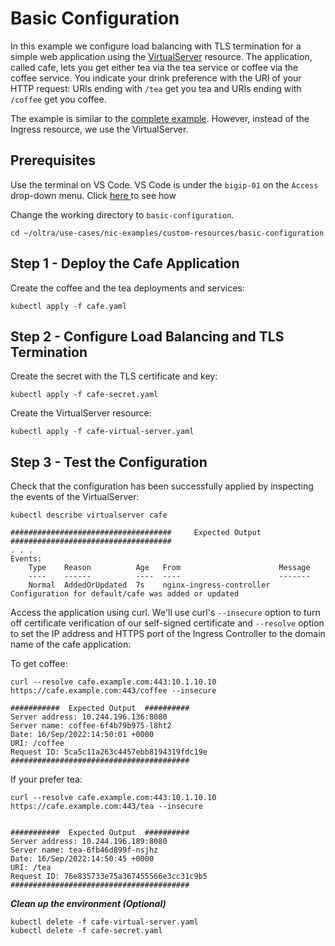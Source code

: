 # Basic Configuration

In this example we configure load balancing with TLS termination for a simple web application using the [VirtualServer](https://docs.nginx.com/nginx-ingress-controller/configuration/virtualserver-and-virtualserverroute-resources/) resource. The application, called cafe, lets you get either tea via the tea service or coffee via the coffee service. You indicate your drink preference with the URI of your HTTP request: URIs ending with `/tea` get you tea and URIs ending with `/coffee` get you coffee.

The example is similar to the [complete example](../../examples/complete-example/README.md). However, instead of the Ingress resource, we use the VirtualServer.

## Prerequisites  

Use the terminal on VS Code. VS Code is under the `bigip-01` on the `Access` drop-down menu. Click <a href="https://raw.githubusercontent.com/F5EMEA/oltra/main/vscode.png"> here </a> to see how 

Change the working directory to `basic-configuration`.
```
cd ~/oltra/use-cases/nic-examples/custom-resources/basic-configuration
```

## Step 1 - Deploy the Cafe Application

Create the coffee and the tea deployments and services:
```
kubectl apply -f cafe.yaml
```

## Step 2 - Configure Load Balancing and TLS Termination

Create the secret with the TLS certificate and key:
```
kubectl apply -f cafe-secret.yaml
```

Create the VirtualServer resource:
```
kubectl apply -f cafe-virtual-server.yaml
```

## Step 3 - Test the Configuration

Check that the configuration has been successfully applied by inspecting the events of the VirtualServer:
```
kubectl describe virtualserver cafe

####################################     Expected Output    ####################################
. . .
Events:
    Type    Reason          Age   From                      Message
    ----    ------          ----  ----                      -------
    Normal  AddedOrUpdated  7s    nginx-ingress-controller  Configuration for default/cafe was added or updated
```

Access the application using curl. We'll use curl's `--insecure` option to turn off certificate verification of our self-signed certificate and `--resolve` option to set the IP address and HTTPS port of the Ingress Controller to the domain name of the cafe application:
    
To get coffee:
```
curl --resolve cafe.example.com:443:10.1.10.10 https://cafe.example.com:443/coffee --insecure

###########  Expected Output  ##########
Server address: 10.244.196.136:8080
Server name: coffee-6f4b79b975-l8ht2
Date: 16/Sep/2022:14:50:01 +0000
URI: /coffee
Request ID: 5ca5c11a263c4457ebb8194319fdc19e
########################################
```

If your prefer tea:
```
curl --resolve cafe.example.com:443:10.1.10.10 https://cafe.example.com:443/tea --insecure


###########  Expected Output  ##########
Server address: 10.244.196.189:8080
Server name: tea-6fb46d899f-nsjhz
Date: 16/Sep/2022:14:50:45 +0000
URI: /tea
Request ID: 76e835733e75a367455566e3cc31c9b5
########################################

```


***Clean up the environment (Optional)***
```
kubectl delete -f cafe-virtual-server.yaml
kubectl delete -f cafe-secret.yaml
```    